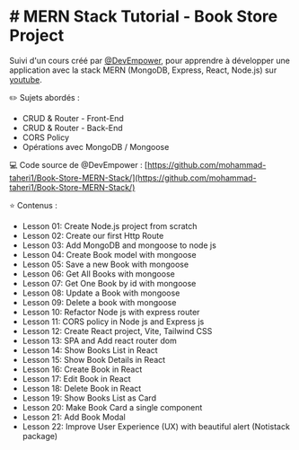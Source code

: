 # # MERN Stack Tutorial - Book Store Project

Suivi d'un cours créé par [@DevEmpower](https://www.youtube.com/channel/UCwEHAeGyrI2VeHWiaXqce4A), pour apprendre à développer une application avec la stack MERN (MongoDB, Express, React, Node.js) sur [youtube](https://youtu.be/-42K44A1oMA?si=r8Rod7lWZpu6tW9g).

✏️ Sujets abordés :
- CRUD & Router - Front-End
- CRUD & Router - Back-End
- CORS Policy 
- Opérations avec MongoDB / Mongoose

💻 Code source de @DevEmpower :
 [https://github.com/mohammad-taheri1/Book-Store-MERN-Stack/](https://github.com/mohammad-taheri1/Book-Store-MERN-Stack/) 

⭐️ Contenus : 
-   Lesson 01: Create Node.js project from scratch
-   Lesson 02: Create our first Http Route
-   Lesson 03: Add MongoDB and mongoose to node js
-   Lesson 04: Create Book model with mongoose
-   Lesson 05: Save a new Book with mongoose
-   Lesson 06: Get All Books with mongoose
-   Lesson 07: Get One Book by id with mongoose
-   Lesson 08: Update a Book with mongoose
-   Lesson 09: Delete a book with mongoose
-   Lesson 10: Refactor Node js with express router
-   Lesson 11: CORS policy in Node js and Express js
-   Lesson 12: Create React project, Vite, Tailwind CSS
-   Lesson 13: SPA and Add react router dom
-   Lesson 14: Show Books List in React
-   Lesson 15: Show Book Details in React
-   Lesson 16: Create Book in React
-   Lesson 17: Edit Book in React
-   Lesson 18: Delete Book in React
-   Lesson 19: Show Books List as Card
-   Lesson 20: Make Book Card a single component
-   Lesson 21: Add Book Modal
-   Lesson 22: Improve User Experience (UX) with beautiful alert (Notistack package)
